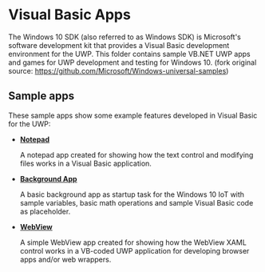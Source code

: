 # Visual Basic  Apps
The Windows 10 SDK (also referred to as Windows SDK) is Microsoft's software development kit that provides a Visual Basic development environment for the UWP. This folder contains sample VB.NET UWP apps and games for UWP development and testing for Windows 10. (fork original source: https://github.com/Microsoft/Windows-universal-samples)

## Sample apps
These sample apps show some example features developed in Visual Basic for the UWP:

- [**Notepad**](/VB.NET/Notepad)

  A notepad app created for showing how the text control and modifying files works in a Visual Basic application.

- [**Background App**](/VB.NET/BackgroundApp)

  A basic background app as startup task for the Windows 10 IoT with sample variables, basic math operations and sample Visual Basic code as placeholder.
  
- [**WebView**](/VB.NET/WebView)

  A simple WebView app created for showing how the WebView XAML control works in a VB-coded UWP application for developing browser apps and/or web wrappers.
